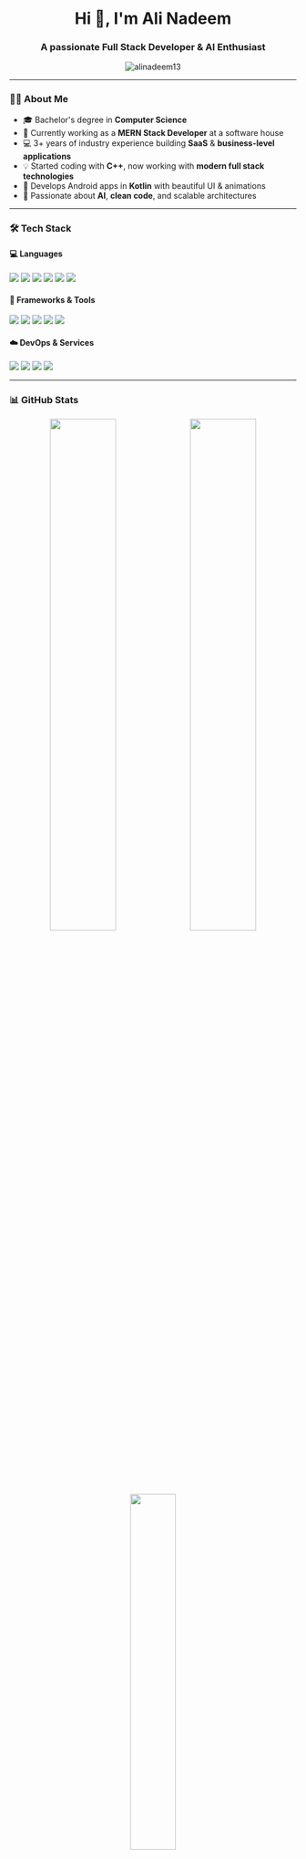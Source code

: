 <h1 align="center">Hi 👋, I'm Ali Nadeem</h1>
<h3 align="center">A passionate Full Stack Developer & AI Enthusiast</h3>

<p align="center">
  <img src="https://komarev.com/ghpvc/?username=alinadeem13&label=Profile%20views&color=0e75b6&style=flat" alt="alinadeem13" />
</p>

---

### 👨‍💻 About Me

- 🎓 Bachelor's degree in **Computer Science**  
- 💼 Currently working as a **MERN Stack Developer** at a software house  
- 💻 3+ years of industry experience building **SaaS** & **business-level applications**  
- 💡 Started coding with **C++**, now working with **modern full stack technologies**  
- 📱 Develops Android apps in **Kotlin** with beautiful UI & animations  
- 🚀 Passionate about **AI**, **clean code**, and scalable architectures

---

### 🛠️ Tech Stack

#### 💻 Languages
<p>
  <img src="https://img.shields.io/badge/C++-00599C?style=flat&logo=cplusplus&logoColor=white" />
  <img src="https://img.shields.io/badge/Java-007396?style=flat&logo=java&logoColor=white" />
  <img src="https://img.shields.io/badge/Kotlin-0095D5?style=flat&logo=kotlin&logoColor=white" />
  <img src="https://img.shields.io/badge/JavaScript-F7DF1E?style=flat&logo=javascript&logoColor=black" />
  <img src="https://img.shields.io/badge/TypeScript-3178C6?style=flat&logo=typescript&logoColor=white" />
  <img src="https://img.shields.io/badge/Python-3776AB?style=flat&logo=python&logoColor=white" />
</p>

#### 🧩 Frameworks & Tools
<p>
  <img src="https://img.shields.io/badge/React-20232A?style=flat&logo=react&logoColor=61DAFB" />
  <img src="https://img.shields.io/badge/Next.js-000000?style=flat&logo=nextdotjs&logoColor=white" />
  <img src="https://img.shields.io/badge/Node.js-339933?style=flat&logo=nodedotjs&logoColor=white" />
  <img src="https://img.shields.io/badge/Express.js-000000?style=flat&logo=express&logoColor=white" />
  <img src="https://img.shields.io/badge/NestJS-E0234E?style=flat&logo=nestjs&logoColor=white" />
</p>

#### ☁️ DevOps & Services
<p>
  <img src="https://img.shields.io/badge/Git-F05032?style=flat&logo=git&logoColor=white" />
  <img src="https://img.shields.io/badge/GitHub-181717?style=flat&logo=github&logoColor=white" />
  <img src="https://img.shields.io/badge/Docker-2496ED?style=flat&logo=docker&logoColor=white" />
  <img src="https://img.shields.io/badge/AWS-232F3E?style=flat&logo=amazonaws&logoColor=white" />
</p>

---

### 📊 GitHub Stats

<p align="center">
  <img src="https://github-readme-stats.vercel.app/api?username=alinadeem13&show_icons=true&theme=tokyonight&hide_border=true" width="48%" />
  <img src="https://github-readme-streak-stats.herokuapp.com/?user=alinadeem13&theme=tokyonight&hide_border=true" width="48%" />
</p>

<p align="center">
  <img src="https://github-readme-stats.vercel.app/api/top-langs/?username=alinadeem13&layout=compact&theme=tokyonight&hide_border=true" width="40%" />
</p>

> ⚠️ **Note:** GitHub Stats reflect only public repositories.  
> My **private and organization contributions** are visible in the **contribution graph below**.

---

### 🌟 Featured Projects

| Project | Tech Stack | Description |
|--------|------------|-------------|
| **SaaS Admin Panel** | React, Node, MongoDB | Scalable dashboard with user auth, roles, and APIs |
| **Business Web App** | Next.js, NestJS, PostgreSQL | Professional app for managing operations and workflows |
| **Android Love App** 💖 | Kotlin | Romantic app with animations, confetti & heartwarming UX |

---

### 🌐 Connect With Me

<p>
  <a href="https://www.linkedin.com/in/ali-nadeem-790a95214" target="_blank">
    <img src="https://img.shields.io/badge/LinkedIn-0A66C2?style=flat&logo=linkedin&logoColor=white" />
  </a>
  <a href="mailto:ali15nadeem@gmail.com">
    <img src="https://img.shields.io/badge/Gmail-D14836?style=flat&logo=gmail&logoColor=white" />
  </a>
  <a href="https://portfolio-tawny-seven-87.vercel.app/" target="_blank">
    <img src="https://img.shields.io/badge/Portfolio-000?style=flat&logo=firefox-browser&logoColor=white" />
  </a>
  <a href="https://www.instagram.com/alinadeem13_?igsh=Nnd3NGVxdTNnbTE3" target="_blank">
    <img src="https://img.shields.io/badge/Instagram-E4405F?style=flat&logo=instagram&logoColor=white" />
  </a>
  <a href="https://x.com/alinadeem13_" target="_blank">
    <img src="https://img.shields.io/badge/X-000000?style=flat&logo=twitter&logoColor=white" />
  </a>
</p>

---

> ⚡ *“Code is like humor. When you have to explain it, it’s bad.” — Cory House*

